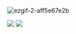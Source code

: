 ![ezgif-2-aff5e67e2b](https://user-images.githubusercontent.com/92919697/158049605-ecd82f89-25eb-4214-87ba-c69c3a576326.gif)

<img src="https://github-readme-stats.vercel.app/api?username=neyaznafiz&show_icons=true&theme=light&line_height=40"> <img src="https://github-readme-stats.vercel.app/api/top-langs/?username=neyaznafiz&theme=light&hide_langs_below=1">

